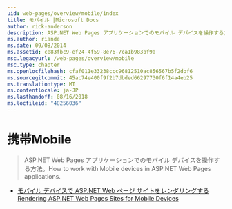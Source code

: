 ```yaml
---
uid: web-pages/overview/mobile/index
title: モバイル |Microsoft Docs
author: rick-anderson
description: ASP.NET Web Pages アプリケーションでのモバイル デバイスを操作する方法。
ms.author: riande
ms.date: 09/08/2014
ms.assetid: ce83fbc9-ef24-4f59-8e76-7ca1b983bf9a
msc.legacyurl: /web-pages/overview/mobile
msc.type: chapter
ms.openlocfilehash: cfaf011e33238ccc96812510ac856567b5f2dbf6
ms.sourcegitcommit: 45ac74e400f9f2b7dbded66297730f6f14a4eb25
ms.translationtype: MT
ms.contentlocale: ja-JP
ms.lasthandoff: 08/16/2018
ms.locfileid: "48256036"
---
```

<a name="mobile"></a><span data-ttu-id="ed056-103">携帯</span><span class="sxs-lookup"><span data-stu-id="ed056-103">Mobile</span></span>
====================
> <span data-ttu-id="ed056-104">ASP.NET Web Pages アプリケーションでのモバイル デバイスを操作する方法。</span><span class="sxs-lookup"><span data-stu-id="ed056-104">How to work with Mobile devices in ASP.NET Web Pages applications.</span></span>


- [<span data-ttu-id="ed056-105">モバイル デバイスで ASP.NET Web ページ サイトをレンダリングする</span><span class="sxs-lookup"><span data-stu-id="ed056-105">Rendering ASP.NET Web Pages Sites for Mobile Devices</span></span>](rendering-aspnet-web-pages-sites-for-mobile-devices.md)
